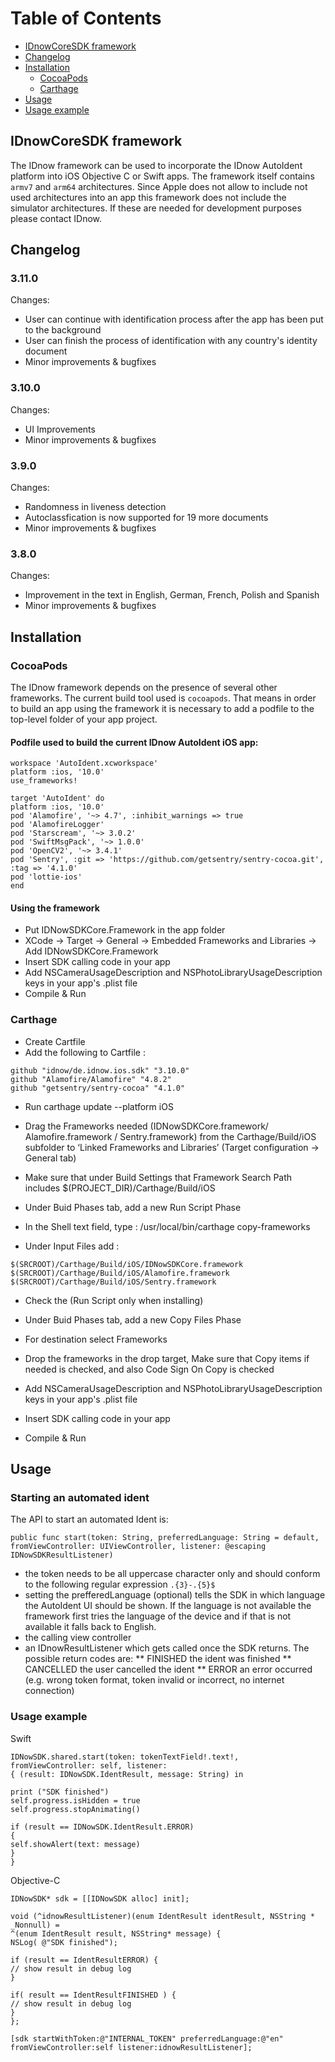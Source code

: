 # Table of Contents
- [IDnowCoreSDK framework](#IDnowCoreSDK-framework)
- [Changelog](#changelog)
- [Installation](#installation)
  - [CocoaPods](#CocoaPods)
  - [Carthage ](#Carthage )
- [Usage](#Usage)
- [Usage example](#Usage-example)




## IDnowCoreSDK framework

The IDnow framework can be used to incorporate the IDnow AutoIdent platform into iOS Objective C or Swift apps.
The framework itself contains `armv7` and `arm64` architectures. Since Apple does not allow to include not used architectures  into an app this framework does not include the simulator architectures. If these are needed for development purposes please contact IDnow.

## Changelog

### 3.11.0 
Changes:
- User can continue with identification process after the app has been put to the background
- User can finish the process of identification with any country's identity document
- Minor improvements & bugfixes

### 3.10.0 
Changes:
- UI Improvements
- Minor improvements & bugfixes

### 3.9.0 
Changes:
- Randomness in liveness detection
- Autoclassfication is now supported for 19 more documents
- Minor improvements & bugfixes


### 3.8.0 
Changes:
- Improvement in the text in English, German, French, Polish and Spanish
- Minor improvements & bugfixes

## Installation

### CocoaPods 

The IDnow framework depends on the presence of several other frameworks. The current build tool used is `cocoapods`. That means in order to build an app using the framework it is necessary to add a podfile to the top-level folder of your app project. 
#### Podfile used to build the current IDnow AutoIdent iOS app:

```
workspace 'AutoIdent.xcworkspace'
platform :ios, '10.0'
use_frameworks!

target 'AutoIdent' do
platform :ios, '10.0'
pod 'Alamofire', '~> 4.7', :inhibit_warnings => true
pod 'AlamofireLogger'
pod 'Starscream', '~> 3.0.2'
pod 'SwiftMsgPack', '~> 1.0.0'
pod 'OpenCV2', '~> 3.4.1'
pod 'Sentry', :git => 'https://github.com/getsentry/sentry-cocoa.git', :tag => '4.1.0'
pod 'lottie-ios'
end
```

#### Using the framework

* Put IDNowSDKCore.Framework in the app folder 
* XCode -> Target -> General -> Embedded Frameworks and Libraries -> Add IDNowSDKCore.Framework
* Insert SDK calling code in your app 
* Add NSCameraUsageDescription and NSPhotoLibraryUsageDescription keys in your app's .plist file 
* Compile & Run

### Carthage 

* Create Cartfile 
* Add the following to Cartfile : 
```
github "idnow/de.idnow.ios.sdk" "3.10.0"
github "Alamofire/Alamofire" "4.8.2"
github "getsentry/sentry-cocoa" "4.1.0"

```
* Run carthage update --platform iOS

* Drag the Frameworks needed (IDNowSDKCore.framework/ Alamofire.framework / Sentry.framework) from the Carthage/Build/iOS subfolder to ‘Linked Frameworks and Libraries’ (Target configuration -> General tab)

* Make sure that under Build Settings that Framework Search Path includes $(PROJECT_DIR)/Carthage/Build/iOS 

* Under Buid Phases tab, add a new Run Script Phase

* In the Shell text field, type : /usr/local/bin/carthage copy-frameworks

* Under Input Files add : 
```
$(SRCROOT)/Carthage/Build/iOS/IDNowSDKCore.framework
$(SRCROOT)/Carthage/Build/iOS/Alamofire.framework
$(SRCROOT)/Carthage/Build/iOS/Sentry.framework

```  
* Check the (Run Script only when installing)

* Under Buid Phases tab, add a new Copy Files Phase

* For destination select Frameworks

* Drop the frameworks in the drop target, Make sure that Copy items if needed is checked, and also Code Sign On Copy is checked

* Add NSCameraUsageDescription and NSPhotoLibraryUsageDescription keys in your app's .plist file 

* Insert SDK calling code in your app

* Compile & Run


## Usage

### Starting an automated ident

The API to start an automated Ident is:
```
public func start(token: String, preferredLanguage: String = default, fromViewController: UIViewController, listener: @escaping IDNowSDKResultListener)
```

* the token needs to be all uppercase character only and should conform to the following regular expression  `.{3}-.{5}$`
* setting the prefferedLanguage (optional) tells the SDK in which language the AutoIdent UI should be shown. If the language is not available the framework first tries the language of the device and if that is not available it falls back to English.
* the calling view controller
* an IDnowResultListener which gets called once the SDK returns. The possible return codes are:
** FINISHED the ident was finished
** CANCELLED the user cancelled the ident
** ERROR an error occurred (e.g. wrong token format, token invalid or incorrect, no internet connection)

### Usage example

Swift

```
IDNowSDK.shared.start(token: tokenTextField!.text!, fromViewController: self, listener:
{ (result: IDNowSDK.IdentResult, message: String) in

print ("SDK finished")
self.progress.isHidden = true
self.progress.stopAnimating()

if (result == IDNowSDK.IdentResult.ERROR) 
{
self.showAlert(text: message)
}
}
```

Objective-C

```
IDNowSDK* sdk = [[IDNowSDK alloc] init];

void (^idnowResultListener)(enum IdentResult identResult, NSString * _Nonnull) =
^(enum IdentResult result, NSString* message) {
NSLog( @"SDK finished");

if (result == IdentResultERROR) {
// show result in debug log
}

if( result == IdentResultFINISHED ) {
// show result in debug log
}
};

[sdk startWithToken:@"INTERNAL_TOKEN" preferredLanguage:@"en" fromViewController:self listener:idnowResultListener];

```




